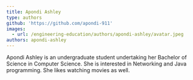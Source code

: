 ```yaml
---
title: Apondi Ashley
type: authors
github: 'https://github.com/apondi-911'
images:
  - url: /engineering-education/authors/apondi-ashley/avatar.jpeg
authors: apondi-ashley
---
```

Apondi Ashley is an undergraduate student undertaking her Bachelor of Science in Computer Science. She is interested in Networking and Java programming. She likes watching movies as well.


